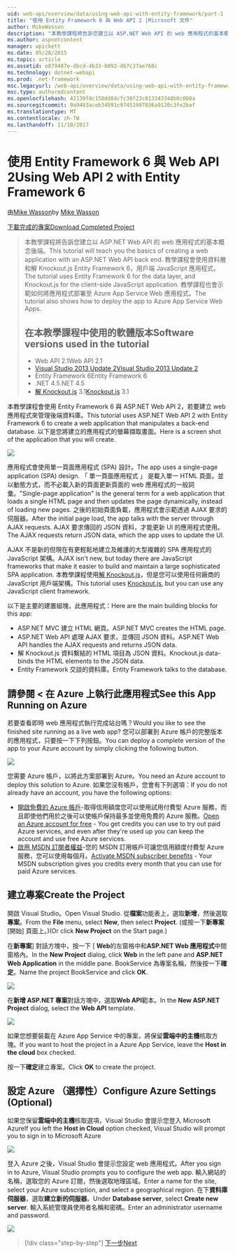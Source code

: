 ```yaml
---
uid: web-api/overview/data/using-web-api-with-entity-framework/part-1
title: "使用 Entity Framework 6 與 Web API 2 |Microsoft 文件"
author: MikeWasson
description: "本教學課程將告訴您建立以 ASP.NET Web API 的 web 應用程式的基本概念後端。 教學課程會使用 Entity Framework 6 資料配置..."
ms.author: aspnetcontent
manager: wpickett
ms.date: 05/28/2015
ms.topic: article
ms.assetid: e879487e-dbcd-4b33-b092-d67c37ae768c
ms.technology: dotnet-webapi
ms.prod: .net-framework
msc.legacyurl: /web-api/overview/data/using-web-api-with-entity-framework/part-1
msc.type: authoredcontent
ms.openlocfilehash: 42139f8c158dd84cfc30f23c013343348b0c008a
ms.sourcegitcommit: 9a9483aceb34591c97451997036a9120c3fe2baf
ms.translationtype: MT
ms.contentlocale: zh-TW
ms.lasthandoff: 11/10/2017
---
```

<a name="using-web-api-2-with-entity-framework-6"></a><span data-ttu-id="d1314-104">使用 Entity Framework 6 與 Web API 2</span><span class="sxs-lookup"><span data-stu-id="d1314-104">Using Web API 2 with Entity Framework 6</span></span>
====================
<span data-ttu-id="d1314-105">由[Mike Wasson](https://github.com/MikeWasson)</span><span class="sxs-lookup"><span data-stu-id="d1314-105">by [Mike Wasson](https://github.com/MikeWasson)</span></span>

[<span data-ttu-id="d1314-106">下載完成的專案</span><span class="sxs-lookup"><span data-stu-id="d1314-106">Download Completed Project</span></span>](https://github.com/MikeWasson/BookService)

> <span data-ttu-id="d1314-107">本教學課程將告訴您建立以 ASP.NET Web API 的 web 應用程式的基本概念後端。</span><span class="sxs-lookup"><span data-stu-id="d1314-107">This tutorial will teach you the basics of creating a web application with an ASP.NET Web API back end.</span></span> <span data-ttu-id="d1314-108">教學課程會使用資料層和解 Knockout.js Entity Framework 6，用戶端 JavaScript 應用程式。</span><span class="sxs-lookup"><span data-stu-id="d1314-108">The tutorial uses Entity Framework 6 for the data layer, and Knockout.js for the client-side JavaScript application.</span></span> <span data-ttu-id="d1314-109">教學課程也會示範如何將應用程式部署至 Azure App Service Web 應用程式。</span><span class="sxs-lookup"><span data-stu-id="d1314-109">The tutorial also shows how to deploy the app to Azure App Service Web Apps.</span></span>
> 
> ## <a name="software-versions-used-in-the-tutorial"></a><span data-ttu-id="d1314-110">在本教學課程中使用的軟體版本</span><span class="sxs-lookup"><span data-stu-id="d1314-110">Software versions used in the tutorial</span></span>
> 
> 
> - <span data-ttu-id="d1314-111">Web API 2.1</span><span class="sxs-lookup"><span data-stu-id="d1314-111">Web API 2.1</span></span>
> - [<span data-ttu-id="d1314-112">Visual Studio 2013 Update 2</span><span class="sxs-lookup"><span data-stu-id="d1314-112">Visual Studio 2013 Update 2</span></span>](https://www.visualstudio.com/downloads/download-visual-studio-vs)
> - <span data-ttu-id="d1314-113">Entity Framework 6</span><span class="sxs-lookup"><span data-stu-id="d1314-113">Entity Framework 6</span></span>
> - <span data-ttu-id="d1314-114">.NET 4.5</span><span class="sxs-lookup"><span data-stu-id="d1314-114">.NET 4.5</span></span>
> - <span data-ttu-id="d1314-115">[解 Knockout.js](http://knockoutjs.com/) 3.1</span><span class="sxs-lookup"><span data-stu-id="d1314-115">[Knockout.js](http://knockoutjs.com/) 3.1</span></span>


<span data-ttu-id="d1314-116">本教學課程會使用 Entity Framework 6 與 ASP.NET Web API 2，若要建立 web 應用程式來管理後端資料庫。</span><span class="sxs-lookup"><span data-stu-id="d1314-116">This tutorial uses ASP.NET Web API 2 with Entity Framework 6 to create a web application that manipulates a back-end database.</span></span> <span data-ttu-id="d1314-117">以下是您將建立的應用程式的螢幕擷取畫面。</span><span class="sxs-lookup"><span data-stu-id="d1314-117">Here is a screen shot of the application that you will create.</span></span>

[![](part-1/_static/image2.png)](part-1/_static/image1.png)

<span data-ttu-id="d1314-118">應用程式會使用單一頁面應用程式 (SPA) 設計。</span><span class="sxs-lookup"><span data-stu-id="d1314-118">The app uses a single-page application (SPA) design.</span></span> <span data-ttu-id="d1314-119">「 單一頁面應用程式 」 是載入單一 HTML 頁面，並以動態方式，而不必載入新的頁面更新頁面的 web 應用程式的一般詞彙。</span><span class="sxs-lookup"><span data-stu-id="d1314-119">"Single-page application" is the general term for a web application that loads a single HTML page and then updates the page dynamically, instead of loading new pages.</span></span> <span data-ttu-id="d1314-120">之後的初始頁面負載，應用程式會示範透過 AJAX 要求的伺服器。</span><span class="sxs-lookup"><span data-stu-id="d1314-120">After the initial page load, the app talks with the server through AJAX requests.</span></span> <span data-ttu-id="d1314-121">AJAX 要求傳回的 JSON 資料，才能更新 UI 的應用程式使用。</span><span class="sxs-lookup"><span data-stu-id="d1314-121">The AJAX requests return JSON data, which the app uses to update the UI.</span></span>

<span data-ttu-id="d1314-122">AJAX 不是新的但現在有更輕鬆地建立及維護的大型複雜的 SPA 應用程式的 JavaScript 架構。</span><span class="sxs-lookup"><span data-stu-id="d1314-122">AJAX isn't new, but today there are JavaScript frameworks that make it easier to build and maintain a large sophisticated SPA application.</span></span> <span data-ttu-id="d1314-123">本教學課程使用[解 Knockout.js](http://knockoutjs.com/)，但是您可以使用任何廠商的 JavaScript 用戶端架構。</span><span class="sxs-lookup"><span data-stu-id="d1314-123">This tutorial uses [Knockout.js](http://knockoutjs.com/), but you can use any JavaScript client framework.</span></span>

<span data-ttu-id="d1314-124">以下是主要的建置組塊，此應用程式：</span><span class="sxs-lookup"><span data-stu-id="d1314-124">Here are the main building blocks for this app:</span></span>

- <span data-ttu-id="d1314-125">ASP.NET MVC 建立 HTML 網頁。</span><span class="sxs-lookup"><span data-stu-id="d1314-125">ASP.NET MVC creates the HTML page.</span></span>
- <span data-ttu-id="d1314-126">ASP.NET Web API 處理 AJAX 要求，並傳回 JSON 資料。</span><span class="sxs-lookup"><span data-stu-id="d1314-126">ASP.NET Web API handles the AJAX requests and returns JSON data.</span></span>
- <span data-ttu-id="d1314-127">解 Knockout.js 資料繫結的 HTML 項目為 JSON 資料。</span><span class="sxs-lookup"><span data-stu-id="d1314-127">Knockout.js data-binds the HTML elements to the JSON data.</span></span>
- <span data-ttu-id="d1314-128">Entity Framework 交談的資料庫。</span><span class="sxs-lookup"><span data-stu-id="d1314-128">Entity Framework talks to the database.</span></span>

## <a name="see-this-app-running-on-azure"></a><span data-ttu-id="d1314-129">請參閱 < 在 Azure 上執行此應用程式</span><span class="sxs-lookup"><span data-stu-id="d1314-129">See this App Running on Azure</span></span>

<span data-ttu-id="d1314-130">若要查看即時 web 應用程式執行完成站台嗎？</span><span class="sxs-lookup"><span data-stu-id="d1314-130">Would you like to see the finished site running as a live web app?</span></span> <span data-ttu-id="d1314-131">您可以部署到 Azure 帳戶的完整版本的應用程式，只要按一下下列按鈕。</span><span class="sxs-lookup"><span data-stu-id="d1314-131">You can deploy a complete version of the app to your Azure account by simply clicking the following button.</span></span>

[![](http://azuredeploy.net/deploybutton.png)](https://azuredeploy.net/?WT.mc_id=deploy_azure_aspnet&repository=https://github.com/tfitzmac/BookService)

<span data-ttu-id="d1314-132">您需要 Azure 帳戶，以將此方案部署到 Azure。</span><span class="sxs-lookup"><span data-stu-id="d1314-132">You need an Azure account to deploy this solution to Azure.</span></span> <span data-ttu-id="d1314-133">如果您沒有帳戶，您會有下列選項：</span><span class="sxs-lookup"><span data-stu-id="d1314-133">If you do not already have an account, you have the following options:</span></span>

- <span data-ttu-id="d1314-134">[開啟免費的 Azure 帳戶](https://azure.microsoft.com/en-us/pricing/free-trial/?WT.mc_id=A443DD604)-取得信用額度您可以使用試用付費型 Azure 服務，而且即使他們用於之後可以使帳戶保持最多並使用免費的 Azure 服務。</span><span class="sxs-lookup"><span data-stu-id="d1314-134">[Open an Azure account for free](https://azure.microsoft.com/en-us/pricing/free-trial/?WT.mc_id=A443DD604) - You get credits you can use to try out paid Azure services, and even after they're used up you can keep the account and use free Azure services.</span></span>
- <span data-ttu-id="d1314-135">[啟用 MSDN 訂閱者權益](https://azure.microsoft.com/en-us/pricing/member-offers/msdn-benefits-details/?WT.mc_id=A443DD604)-您的 MSDN 訂用帳戶可讓您信用額度付費型 Azure 服務，您可以使用每個月。</span><span class="sxs-lookup"><span data-stu-id="d1314-135">[Activate MSDN subscriber benefits](https://azure.microsoft.com/en-us/pricing/member-offers/msdn-benefits-details/?WT.mc_id=A443DD604) - Your MSDN subscription gives you credits every month that you can use for paid Azure services.</span></span>

## <a name="create-the-project"></a><span data-ttu-id="d1314-136">建立專案</span><span class="sxs-lookup"><span data-stu-id="d1314-136">Create the Project</span></span>

<span data-ttu-id="d1314-137">開啟 Visual Studio。</span><span class="sxs-lookup"><span data-stu-id="d1314-137">Open Visual Studio.</span></span> <span data-ttu-id="d1314-138">從**檔案**功能表上，選取**新增**，然後選取**專案**。</span><span class="sxs-lookup"><span data-stu-id="d1314-138">From the **File** menu, select **New**, then select **Project**.</span></span> <span data-ttu-id="d1314-139">(或按一下**新專案**[開始] 頁面上。)</span><span class="sxs-lookup"><span data-stu-id="d1314-139">(Or click **New Project** on the Start page.)</span></span>

<span data-ttu-id="d1314-140">在**新專案**] 對話方塊中，按一下 [ **Web**的左窗格中和**ASP.NET Web 應用程式**中間窗格內。</span><span class="sxs-lookup"><span data-stu-id="d1314-140">In the **New Project** dialog, click **Web** in the left pane and **ASP.NET Web Application** in the middle pane.</span></span> <span data-ttu-id="d1314-141">BookService 為專案名稱，然後按一下**確定**。</span><span class="sxs-lookup"><span data-stu-id="d1314-141">Name the project BookService and click **OK**.</span></span>

[![](part-1/_static/image4.png)](part-1/_static/image3.png)

<span data-ttu-id="d1314-142">在**新增 ASP.NET 專案**對話方塊中，選取**Web API**範本。</span><span class="sxs-lookup"><span data-stu-id="d1314-142">In the **New ASP.NET Project** dialog, select the **Web API** template.</span></span>

[![](part-1/_static/image6.png)](part-1/_static/image5.png)

<span data-ttu-id="d1314-143">如果您想要裝載在 Azure App Service 中的專案，將保留**雲端中的主機**核取方塊。</span><span class="sxs-lookup"><span data-stu-id="d1314-143">If you want to host the project in a Azure App Service, leave the **Host in the cloud** box checked.</span></span>

<span data-ttu-id="d1314-144">按一下**確定**建立專案。</span><span class="sxs-lookup"><span data-stu-id="d1314-144">Click **OK** to create the project.</span></span>

## <a name="configure-azure-settings-optional"></a><span data-ttu-id="d1314-145">設定 Azure （選擇性）</span><span class="sxs-lookup"><span data-stu-id="d1314-145">Configure Azure Settings (Optional)</span></span>

<span data-ttu-id="d1314-146">如果您保留**雲端中的主機**核取選項，Visual Studio 會提示您登入 Microsoft Azure</span><span class="sxs-lookup"><span data-stu-id="d1314-146">If you left the **Host in Cloud** option checked, Visual Studio will prompt you to sign in to Microsoft Azure</span></span>

[![](part-1/_static/image8.png)](part-1/_static/image7.png)

<span data-ttu-id="d1314-147">登入 Azure 之後，Visual Studio 會提示您設定 web 應用程式。</span><span class="sxs-lookup"><span data-stu-id="d1314-147">After you sign in to Azure, Visual Studio prompts you to configure the web app.</span></span> <span data-ttu-id="d1314-148">輸入網站的名稱，選取您的 Azure 訂閱，然後選取地理區域。</span><span class="sxs-lookup"><span data-stu-id="d1314-148">Enter a name for the site, select your Azure subscription, and select a geographical region.</span></span> <span data-ttu-id="d1314-149">在下**資料庫伺服器**，選取**建立新的伺服器**。</span><span class="sxs-lookup"><span data-stu-id="d1314-149">Under **Database server**, select **Create new server**.</span></span> <span data-ttu-id="d1314-150">輸入系統管理員使用者名稱和密碼。</span><span class="sxs-lookup"><span data-stu-id="d1314-150">Enter an administrator username and password.</span></span>

[![](part-1/_static/image10.png)](part-1/_static/image9.png)

>[!div class="step-by-step"]
[<span data-ttu-id="d1314-151">下一步</span><span class="sxs-lookup"><span data-stu-id="d1314-151">Next</span></span>](part-2.md)
